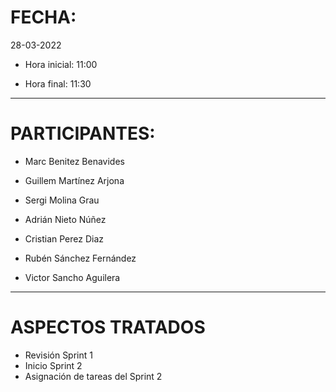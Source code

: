 ﻿#  FECHA:

28-03-2022

- Hora inicial: 11:00

- Hora final: 11:30

-----

#  PARTICIPANTES:

- Marc Benitez Benavides

- Guillem Martínez Arjona

- Sergi Molina Grau

- Adrián Nieto Núñez

- Cristian Perez Diaz

- Rubén Sánchez Fernández

- Victor Sancho Aguilera

-----

#  ASPECTOS TRATADOS

- Revisión Sprint 1 
- Inicio Sprint 2
- Asignación de tareas del Sprint 2

